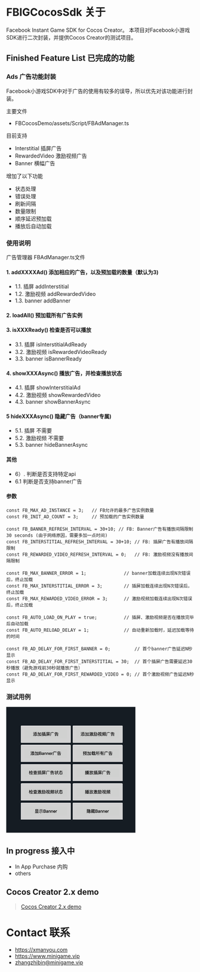 # FBIGCocosSdk 关于
Facebook Instant Game SDK for Cocos Creator。
本项目对Facebook小游戏SDK进行二次封装，并提供Cocos Creator的测试项目。
## Finished Feature List 已完成的功能
### Ads 广告功能封装
Facebook小游戏SDK中对于广告的使用有较多的误导，所以优先对该功能进行封装。

主要文件
* FBCocosDemo/assets/Script/FBAdManager.ts

目前支持
* Interstitial 插屏广告
* RewardedVideo 激励视频广告
* Banner 横幅广告

增加了以下功能
* 状态处理
* 错误处理
* 刷新间隔
* 数量限制
* 顺序延迟预加载
* 播放后自动加载
### 使用说明
广告管理器 FBAdManager.ts文件
#### 1. addXXXXAd() 添加相应的广告，以及预加载的数量（默认为3)
* 1.1. 插屏 addInterstitial
* 1.2. 激励视频 addRewardedVideo
* 1.3. banner addBanner

#### 2. loadAll() 预加载所有广告实例

#### 3. isXXXReady() 检查是否可以播放
* 3.1. 插屏  isInterstitialAdReady
* 3.2. 激励视频 isRewardedVideoReady
* 3.3. banner isBannerReady

#### 4. showXXXAsync() 播放广告，并检查播放状态
* 4.1. 插屏 showInterstitialAd
* 4.2. 激励视频 showRewardedVideo
* 4.3. banner showBannerAsync

#### 5 hideXXXAsync() 隐藏广告（banner专属)
* 5.1. 插屏 不需要
* 5.2. 激励视频 不需要
* 5.3. banner hideBannerAsync

#### 其他
* 6）. 判断是否支持特定api
* 6.1 判断是否支持banner广告
#### 参数
```
const FB_MAX_AD_INSTANCE = 3;   // FB允许的最多广告实例数量
const FB_INIT_AD_COUNT = 3;     // 预加载的广告实例数量

const FB_BANNER_REFRESH_INTERVAL = 30+10; // FB: Banner广告有播放间隔限制 30 seconds (由于网络原因，需要多加一点时间)
const FB_INTERSTITIAL_REFRESH_INTERVAL = 30+10; // FB: 插屏广告有播放间隔限制
const FB_REWARDED_VIDEO_REFRESH_INTERVAL = 0;   // FB: 激励视频没有播放间隔限制

const FB_MAX_BANNER_ERROR = 1;              // banner加载连续出现N次错误后，终止加载
const FB_MAX_INTERSTITIAL_ERROR = 3;        // 插屏加载连续出现N次错误后，终止加载
const FB_MAX_REWARDED_VIDEO_ERROR = 3;      // 激励视频加载连续出现N次错误后，终止加载

const FB_AUTO_LOAD_ON_PLAY = true;          // 插屏、激励视频是否在播放完毕后自动加载
const FB_AUTO_RELOAD_DELAY = 1;             // 自动重新加载时，延迟加载等待的时间

const FB_AD_DELAY_FOR_FIRST_BANNER = 0;         // 首个banner广告延迟N秒显示
const FB_AD_DELAY_FOR_FIRST_INTERSTITIAL = 30;  // 首个插屏广告需要延迟30秒播放（避免游戏前30秒就播放广告）
const FB_AD_DELAY_FOR_FIRST_REWARDED_VIDEO = 0; // 首个激励视频广告延迟N秒显示
```

### 测试用例
![alt 广告模块](images/FBIG-Cocos-01.png)


## In progress 接入中
* In App Purchase 内购
* others

## Cocos Creator 2.x demo
> [Cocos Creator 2.x demo](FBCocosDemo/README.md)

# Contact 联系
* https://xmanyou.com
* https://www.minigame.vip
* zhangzhibin@minigame.vip
